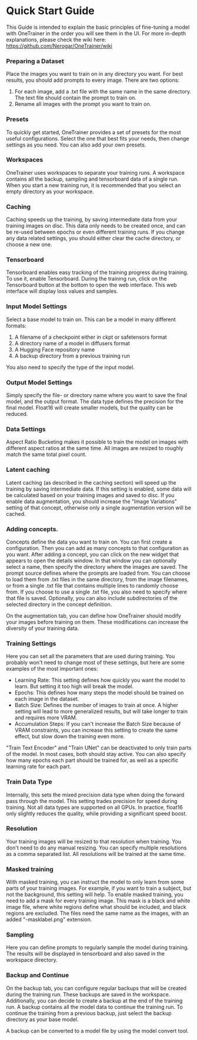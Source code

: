 # Quick Start Guide

This Guide is intended to explain the basic principles of fine-tuning a model with OneTrainer in the order you will see
them in the UI. For more in-depth explanations, please check the wiki here: https://github.com/Nerogar/OneTrainer/wiki

### Preparing a Dataset

Place the images you want to train on in any directory you want. For best results, you should add prompts to every
image. There are two options:

1. For each image, add a .txt file with the same name in the same directory. The text file should contain the prompt to
   train on.
2. Rename all images with the prompt you want to train on.

### Presets

To quickly get started, OneTrainer provides a set of presets for the most useful configurations. Select the one that
best
fits your needs, then change settings as you need. You can also add your own presets.

### Workspaces

OneTrainer uses workspaces to separate your training runs. A workspace contains all the backup, sampling and tensorboard
data of a single run. When you start a new training run, it is recommended that you select an empty directory as your
workspace.

### Caching

Caching speeds up the training, by saving intermediate data from your training images on disc. This data only needs to
be created once, and can be re-used between epochs or even different training runs. If you change any data related
settings, you should either clear the cache directory, or choose a new one.

### Tensorboard

Tensorboard enables easy tracking of the training progress during training. To use it, enable Tensorboard. During the
training run, click on the Tensorboard button at the bottom to open the web interface. This web interface will display
loss values and samples.

### Input Model Settings

Select a base model to train on. This can be a model in many different formats:

1. A filename of a checkpoint either in ckpt or safetensors format
2. A directory name of a model in diffusers format
3. A Hugging Face repository name
4. A backup directory from a previous training run

You also need to specify the type of the input model.

### Output Model Settings

Simply specify the file- or directory name where you want to save the final model, and the output format.
The data type defines the precision for the final model. Float16 will create smaller models, but the quality can be
reduced.

### Data Settings

Aspect Ratio Bucketing makes it possible to train the model on images with different aspect ratios at the same time. All
images are resized to roughly match the same total pixel count.

### Latent caching

Latent caching (as described in the caching section) will speed up the training by saving intermediate data. If this
setting is enabled, some data will be calculated based on your training images and saved to disc. If you enable data
augmentation, you should increase the "Image Variations" setting of that concept, otherwise only a single augmentation
version will be cached.

### Adding concepts.

Concepts define the data you want to train on. You can first create a configuration. Then you can add as many concepts
to that configuration as you want. After adding a concept, you can click on the new widget that appears to open the
details window. In that window you can optionally select a name, then specify the directory where the images are saved.
The prompt source defines where the prompts are loaded from. You can choose to load them from .txt files in the same
directory, from the image filenames, or from a single .txt file that contains multiple lines to randomly choose from. If
you choose to use a single .txt file, you also need to specify where that file is saved. Optionally, you can also
include subdirectories of the selected directory in the concept definition.

On the augmentation tab, you can define how OneTrainer should modify your images before training on them. These
modifications can increase the diversity of your training data.

### Training Settings

Here you can set all the parameters that are used during training. You probably won't need to change most of these
settings, but here are some examples of the most important ones:

- Learning Rate: This setting defines how quickly you want the model to learn. But setting it too high will break the
  model.
- Epochs: This defines how many steps the model should be trained on each image in the dataset.
- Batch Size: Defines the number of images to train at once. A higher setting will lead to more generalized results, but
  will take longer to train and requires more VRAM.
- Accumulation Steps: If you can't increase the Batch Size because of VRAM constraints, you can increase this setting to
  create the same effect, but slow down the training even more.

"Train Text Encoder" and "Train UNet" can be deactivated to only train parts of the model. In most cases, both should
stay active. You can also specify how many epochs each part should be trained for, as well as a specific learning rate
for each part.

### Train Data Type

Internally, this sets the mixed precision data type when doing the forward pass through the model. This setting trades
precision for speed during training. Not all data types are supported on all GPUs. In practice, float16 only slightly
reduces the quality, while providing a significant speed boost.

### Resolution

Your training images will be resized to that resolution when training. You don't need to do any manual resizing. You can
specify multiple resolutions as a comma separated list. All resolutions will be trained at the same time.

### Masked training

With masked training, you can instruct the model to only learn from some parts of your training images. For example, if
you want to train a subject, but not the background, this setting will help. To enable masked training, you need to add
a mask for every training image. This mask is a black and white image file, where white regions define what should be
included, and black regions are excluded. The files need the same name as the images, with an added "-masklabel.png"
extension.

### Sampling

Here you can define prompts to regularly sample the model during training. The results will be displayed in tensorboard
and also saved in the workspace directory.

### Backup and Continue

On the backup tab, you can configure regular backups that will be created during the training run. These backups are
saved in the workspace. Additionally, you can decide to create a backup at the end of the training run. A backup
contains all the model data to continue the training run. To continue the training from a previous backup, just select
the backup directory as your base model.

A backup can be converted to a model file by using the model convert tool.
